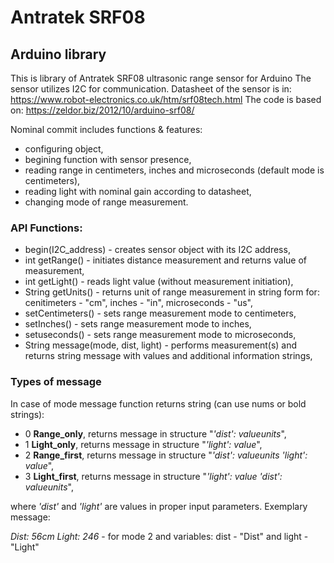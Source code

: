 # Antratek SRF08
## Arduino library
This is library of Antratek SRF08 ultrasonic range sensor for Arduino
The sensor utilizes I2C for communication.
Datasheet of the sensor is in:
<https://www.robot-electronics.co.uk/htm/srf08tech.html>
The code is based on:
<https://zeldor.biz/2012/10/arduino-srf08/>

Nominal commit includes functions & features:
* configuring object,
* begining function with sensor presence,
* reading range in centimeters, inches and microseconds (default mode is centimeters),
* reading light with nominal gain according to datasheet,
* changing mode of range measurement.

### API Functions:
* begin(I2C_address) - creates sensor object with its I2C address,
* int getRange() - initiates distance measurement and returns value of measurement,
* int getLight() - reads light value (without measurement initiation),
* String getUnits() - returns unit of range measurement in string form for: cenitimeters - "cm", inches - "in", microseconds - "us",
* setCentimeters() - sets range measurement mode to centimeters,
* setInches() - sets range measurement mode to inches,
* setuseconds() - sets range measurement mode to microseconds,
* String message(mode, dist, light) - performs measurement(s) and returns string message with values and additional information strings,

### Types of message
In case of mode message function returns string (can use nums or bold strings):
* 0 **Range_only**, returns message in structure "*'dist': valueunits*",
* 1 **Light_only**, returns message in structure "*'light': value*",
* 2 **Range_first**, returns message in structure "*'dist': valueunits  'light': value*",
* 3 **Light_first**, returns message in structure "*'light': value  'dist': valueunits*",

where *'dist'* and *'light'* are values in proper input parameters. 
Exemplary message:

*Dist: 56cm  Light: 246* - for mode 2 and variables: dist - "Dist" and light - "Light" 
